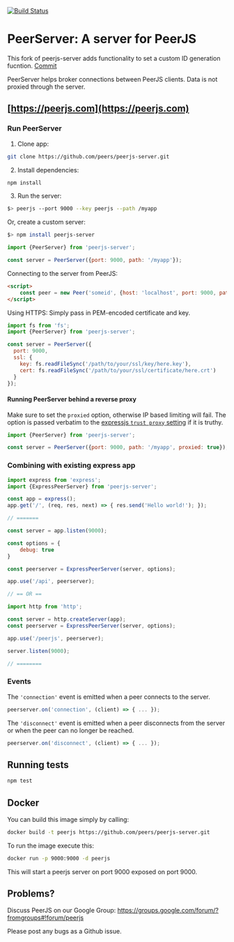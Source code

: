 [![Build Status](https://travis-ci.org/peers/peerjs-server.png?branch=master)](https://travis-ci.org/peers/peerjs-server)

# PeerServer: A server for PeerJS #

This fork of peerjs-server adds functionality to set a custom ID generation fucntion. [Commit](https://github.com/ajmar/peerjs-server/commit/2552e9d)

PeerServer helps broker connections between PeerJS clients. Data is not proxied through the server.

## [https://peerjs.com](https://peerjs.com)

### Run PeerServer

1. Clone app:
```bash
git clone https://github.com/peers/peerjs-server.git
```

2. Install dependencies:
```bash
npm install
```

3. Run the server:

```bash
$> peerjs --port 9000 --key peerjs --path /myapp
```

Or, create a custom server:

```bash
$> npm install peerjs-server
```

```javascript
import {PeerServer} from 'peerjs-server';

const server = PeerServer({port: 9000, path: '/myapp'});
```

Connecting to the server from PeerJS:

```html
<script>
    const peer = new Peer('someid', {host: 'localhost', port: 9000, path: '/myapp'});
</script>
```

Using HTTPS: Simply pass in PEM-encoded certificate and key.

```javascript
import fs from 'fs';
import {PeerServer} from 'peerjs-server';

const server = PeerServer({
  port: 9000,
  ssl: {
    key: fs.readFileSync('/path/to/your/ssl/key/here.key'),
    cert: fs.readFileSync('/path/to/your/ssl/certificate/here.crt')
  }
});
```

#### Running PeerServer behind a reverse proxy

Make sure to set the `proxied` option, otherwise IP based limiting will fail.
The option is passed verbatim to the
[expressjs `trust proxy` setting](http://expressjs.com/4x/api.html#app-settings)
if it is truthy.

```javascript
import {PeerServer} from 'peerjs-server';

const server = PeerServer({port: 9000, path: '/myapp', proxied: true});
```

### Combining with existing express app

```javascript
import express from 'express';
import {ExpressPeerServer} from 'peerjs-server';

const app = express();
app.get('/', (req, res, next) => { res.send('Hello world!'); });

// =======

const server = app.listen(9000);

const options = {
    debug: true
}

const peerserver = ExpressPeerServer(server, options);

app.use('/api', peerserver);

// == OR ==

import http from 'http';

const server = http.createServer(app);
const peerserver = ExpressPeerServer(server, options);

app.use('/peerjs', peerserver);

server.listen(9000);

// ========
```

### Events

The `'connection'` event is emitted when a peer connects to the server.

```javascript
peerserver.on('connection', (client) => { ... });
```

The `'disconnect'` event is emitted when a peer disconnects from the server or
when the peer can no longer be reached.

```javascript
peerserver.on('disconnect', (client) => { ... });
```

## Running tests

```bash
npm test
```

## Docker

You can build this image simply by calling:
```bash
docker build -t peerjs https://github.com/peers/peerjs-server.git
```

To run the image execute this:  
```bash
docker run -p 9000:9000 -d peerjs
```

This will start a peerjs server on port 9000 exposed on port 9000.

## Problems?

Discuss PeerJS on our Google Group:
https://groups.google.com/forum/?fromgroups#!forum/peerjs

Please post any bugs as a Github issue.
